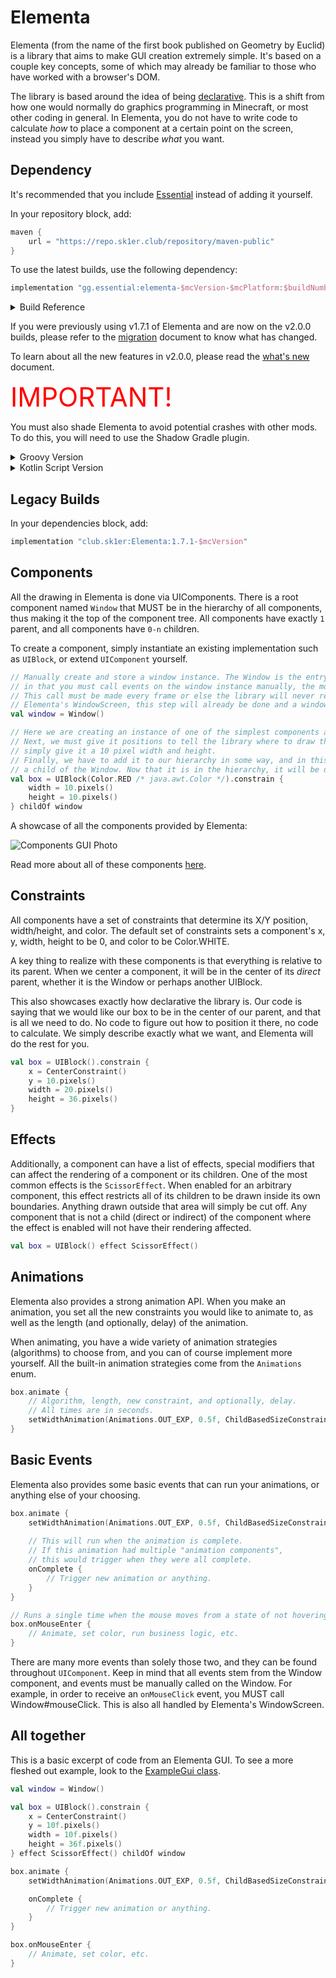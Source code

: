 # Elementa

Elementa (from the name of the first book published on Geometry by Euclid) is a library
that aims to make GUI creation extremely simple. It's based on a couple key concepts, some of which
may already be familiar to those who have worked with a browser's DOM.

The library is based around the idea of being [declarative](https://en.wikipedia.org/wiki/Declarative_programming).
This is a shift from how one would normally do graphics programming in Minecraft, or most other coding in general.
In Elementa, you do not have to write code to calculate _how_ to place a component at a certain point on the screen,
instead you simply have to describe _what_ you want.

## Dependency

It's recommended that you include [Essential](essential.gg) instead of adding it yourself.

In your repository block, add:
```groovy
maven {
    url = "https://repo.sk1er.club/repository/maven-public"
}
```
To use the latest builds, use the following dependency:

```groovy
implementation "gg.essential:elementa-$mcVersion-$mcPlatform:$buildNumber"
```
<details><summary>Build Reference</summary>
    <table>
      <tbody>
        <tr>
          <th>mcVersion</th>
          <th>mcPlatform</th>
          <th>buildNumber</th>
        </tr>
        <tr>
          <td>1.18.1</td>
          <td>fabric</td>
          <td>
            <img alt="1.18.1-fabric" src="https://badges.modcore.net/badge/dynamic/xml?color=A97BFF&label=%20&query=%2Fmetadata%2Fversioning%2Flatest&url=https://repo.sk1er.club/repository/maven-releases/gg/essential/elementa-1.18.1-fabric/maven-metadata.xml">
          </td>
        </tr>
        <tr>
          <td>1.18.1</td>
          <td>forge</td>
          <td>
            <img alt="1.18.1-forge" src="https://badges.modcore.net/badge/dynamic/xml?color=A97BFF&label=%20&query=%2Fmetadata%2Fversioning%2Flatest&url=https://repo.sk1er.club/repository/maven-releases/gg/essential/elementa-1.18.1-forge/maven-metadata.xml">
          </td>
        </tr>
        <tr>
          <td>1.17.1</td>
          <td>fabric</td>
          <td>
            <img alt="1.17.1-fabric" src="https://badges.modcore.net/badge/dynamic/xml?color=A97BFF&label=%20&query=%2Fmetadata%2Fversioning%2Flatest&url=https://repo.sk1er.club/repository/maven-releases/gg/essential/elementa-1.17.1-fabric/maven-metadata.xml">
          </td>
        </tr>
        <tr>
          <td>1.17.1</td>
          <td>forge</td>
          <td>
            <img alt="1.17.1-forge" src="https://badges.modcore.net/badge/dynamic/xml?color=A97BFF&label=%20&query=%2Fmetadata%2Fversioning%2Flatest&url=https://repo.sk1er.club/repository/maven-releases/gg/essential/elementa-1.17.1-forge/maven-metadata.xml">
          </td>
        </tr>
        <tr>
          <td>1.12.2</td>
          <td>forge</td>
          <td>
            <img alt="1.12.2-forge" src="https://badges.modcore.net/badge/dynamic/xml?color=A97BFF&label=%20&query=%2Fmetadata%2Fversioning%2Flatest&url=https://repo.sk1er.club/repository/maven-releases/gg/essential/elementa-1.12.2-forge/maven-metadata.xml">
          </td>
        </tr>
        <tr>
          <td>1.8.9</td>
          <td>forge</td>
          <td><img alt="1.8.9-forge" src="https://badges.modcore.net/badge/dynamic/xml?color=A97BFF&label=%20&query=%2Fmetadata%2Fversioning%2Flatest&url=https://repo.sk1er.club/repository/maven-releases/gg/essential/elementa-1.8.9-forge/maven-metadata.xml"></td>
        </tr>
      </tbody>
    </table>

</details>

If you were previously using v1.7.1 of Elementa and are now on the v2.0.0 builds, please refer to the
[migration](docs/migration.md) document to know what has changed.

To learn about all the new features in v2.0.0, please read the [what's new](docs/whatsnew.md) document.

<span style="font-size:3em; color:red;">IMPORTANT!</span>

You must also shade Elementa to avoid potential crashes with other mods. To do this, you will need to use the Shadow Gradle plugin.

<details><summary>Groovy Version</summary>

You can do this by either putting it in your plugins block:
```groovy
plugins {
    id 'com.github.johnrengelman.shadow' version "$version"
}
```
or by including it in your buildscript's classpath and applying it:
```groovy
buildscript {
    repositories {
        gradlePluginPortal()
    }
    dependencies {
        classpath "gradle.plugin.com.github.jengelman.gradle.plugins:shadow:$version"
    }
}

apply plugin: 'com.github.johnrengelman.shadow'
```
You'll then want to relocate UC to your own package to avoid breaking other mods
```groovy
shadowJar {
    relocate("gg.essential.elementa", "your.package.elementa")
}
```

</details>

<details><summary>Kotlin Script Version</summary>

You can do this by either putting it in your plugins block:
```kotlin
plugins {
    id("com.github.johnrengelman.shadow") version "$version"
}
```
or by including it in your buildscript's classpath and applying it:
```kotlin
buildscript {
    repositories {
        gradlePluginPortal()
    }
    dependencies {
        classpath("gradle.plugin.com.github.jengelman.gradle.plugins:shadow:$version")
    }
}

plugins {
    id("com.github.johnrengelman.shadow")
}
```
You'll then want to relocate UC to your own package to avoid breaking other mods
```kotlin
import com.github.jengelman.gradle.plugins.shadow.tasks.ShadowJar

tasks {
    named<ShadowJar>("shadowJar") {
        archiveFileName.set(jar.get().archiveFileName)
        duplicatesStrategy = DuplicatesStrategy.EXCLUDE

        relocate("gg.essential.elementa", "your.package.elementa")
    }
}
```

</details>

## Legacy Builds
In your dependencies block, add:

```groovy
implementation "club.sk1er:Elementa:1.7.1-$mcVersion"
```

## Components

All the drawing in Elementa is done via UIComponents. There is a root component named `Window`
that MUST be in the hierarchy of all components, thus making it the top of the component tree. 
All components have exactly `1` parent, and all components have `0-n` children.

To create a component, simply instantiate an existing implementation such as `UIBlock`, 
or extend `UIComponent` yourself.

```kotlin
// Manually create and store a window instance. The Window is the entry point for Elementa's event system,
// in that you must call events on the window instance manually, the most common of which would be Window#draw.
// This call must be made every frame or else the library will never render your components. If your Gui extends
// Elementa's WindowScreen, this step will already be done and a window will be provided.
val window = Window()

// Here we are creating an instance of one of the simplest components available, a UIBlock.
// Next, we must give it positions to tell the library where to draw the component. Here we
// simply give it a 10 pixel width and height.
// Finally, we have to add it to our hierarchy in some way, and in this instance we want it to be
// a child of the Window. Now that it is in the hierarchy, it will be drawn when we render our Window.
val box = UIBlock(Color.RED /* java.awt.Color */).constrain {
    width = 10.pixels()
    height = 10.pixels()
} childOf window
```

A showcase of all the components provided by Elementa:

![Components GUI Photo](https://i.imgur.com/bw2VLua.png)

Read more about all of these components [here](docs/components.md).

## Constraints

All components have a set of constraints that determine its X/Y position, width/height, and color.
The default set of constraints sets a component's x, y, width, height to be 0, and color to be Color.WHITE.

A key thing to realize with these components is that everything is relative to its parent. When we
center a component, it will be in the center of its _direct_ parent, whether it is the Window or
perhaps another UIBlock.

This also showcases exactly how declarative the library is. Our code is saying that we would like our box
to be in the center of our parent, and that is all we need to do. No code to figure out how to position it there,
no code to calculate. We simply describe exactly what we want, and Elementa will do the rest for you.

```kotlin
val box = UIBlock().constrain {
    x = CenterConstraint()
    y = 10.pixels()
    width = 20.pixels()
    height = 36.pixels()
}
```

## Effects

Additionally, a component can have a list of effects, special modifiers that can affect the rendering of
a component or its children. One of the most common effects is the `ScissorEffect`. When enabled for
an arbitrary component, this effect restricts all of its children to be drawn inside its own boundaries.
Anything drawn outside that area will simply be cut off. Any component that is not a child (direct or indirect)
of the component where the effect is enabled will not have their rendering affected.

```kotlin
val box = UIBlock() effect ScissorEffect()
```

## Animations

Elementa also provides a strong animation API. When you make an animation, you set all the
new constraints you would like to animate to, as well as the length (and optionally, delay)
of the animation.

When animating, you have a wide variety of animation strategies (algorithms) to choose from, and you can
of course implement more yourself. All the built-in animation strategies come from
the `Animations` enum.

```kotlin
box.animate {
    // Algorithm, length, new constraint, and optionally, delay.
    // All times are in seconds.
    setWidthAnimation(Animations.OUT_EXP, 0.5f, ChildBasedSizeConstraint(2f))
}
``` 

## Basic Events

Elementa also provides some basic events that can run your animations, or anything else of your choosing.

```kotlin
box.animate {
    setWidthAnimation(Animations.OUT_EXP, 0.5f, ChildBasedSizeConstraint(2f))
    
    // This will run when the animation is complete.
    // If this animation had multiple "animation components",
    // this would trigger when they were all complete.
    onComplete {
        // Trigger new animation or anything.    
    }
}

// Runs a single time when the mouse moves from a state of not hovering to hovering.
box.onMouseEnter {
    // Animate, set color, run business logic, etc.
}
```

There are many more events than solely those two, and they can be found throughout `UIComponent`.
Keep in mind that all events stem from the Window component, and events must be manually
called on the Window. For example, in order to receive an `onMouseClick` event,
you MUST call Window#mouseClick. This is also all handled by Elementa's WindowScreen.

## All together

This is a basic excerpt of code from an Elementa GUI. To see a more fleshed out
example, look to the [ExampleGui class](src/main/java/com/example/examplemod/ExampleGui.kt).

```kotlin
val window = Window()

val box = UIBlock().constrain {
    x = CenterConstraint()
    y = 10f.pixels()
    width = 10f.pixels()
    height = 36f.pixels()
} effect ScissorEffect() childOf window

box.animate {
    setWidthAnimation(Animations.OUT_EXP, 0.5f, ChildBasedSizeConstraint(2f))

    onComplete {
        // Trigger new animation or anything.    
    }
}

box.onMouseEnter {
    // Animate, set color, etc.
}
```

